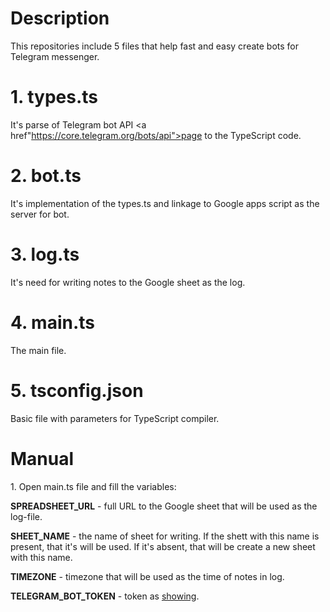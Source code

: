# Description
This repositories include 5 files that help fast and easy create bots for Telegram messenger.

# 1. types.ts
It's parse of Telegram bot API <a href"https://core.telegram.org/bots/api">page</a> to the TypeScript code.

# 2. bot.ts
It's implementation of the types.ts and linkage to Google apps script as the server for bot.

# 3. log.ts
It's need for writing notes to the Google sheet as the log.

# 4. main.ts
The main file.

# 5. tsconfig.json
Basic file with parameters for TypeScript compiler.

# Manual
<p>1. Open main.ts file and fill the variables:
<p><strong>SPREADSHEET_URL</strong> - full URL to the Google sheet that will be used as the log-file.</p>
<p><strong>SHEET_NAME</strong> - the name of sheet for writing. If the shett with this name is present, that it's will be used. If it's absent, that will be create a new sheet with this name.</p>
<p><strong>TIMEZONE</strong> - timezone that will be used as the time of notes in log.</p>
<p><strong>TELEGRAM_BOT_TOKEN</strong> - token as <a href="https://core.telegram.org/bots/api#authorizing-your-bot">showing</a>.</p>
</p>

